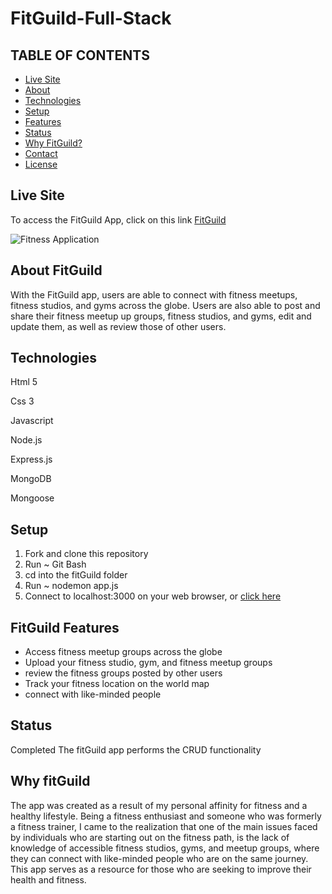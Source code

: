 # FitGuild-Full-Stack
## TABLE OF CONTENTS
* [Live Site](#Live-Site)
* [About](#About-FitGuild)
* [Technologies](#Technologies)
* [Setup](#Setup)
* [Features](#FitGuild-Features)
* [Status](#Status)
* [Why FitGuild?](#Why-FitGuild)
* [Contact](#Contact)
* [License](#License)

## Live Site
To access the FitGuild App, click on this link [FitGuild](https://shrouded-oasis-04621.herokuapp.com/)

![Fitness Application](https://i.ibb.co/1s2wfV9/Screenshot-24.png)

## About FitGuild
With the FitGuild app, users are able to connect with fitness meetups, fitness studios, and gyms across the globe. Users are also able to post and share their fitness meetup up groups, fitness studios, and gyms, edit and update them, as well as review those of other users.

## Technologies
Html 5

Css 3

Javascript

Node.js

Express.js

MongoDB

Mongoose

## Setup
1. Fork and clone this repository
2. Run ~ Git Bash
3. cd into the fitGuild folder
4. Run ~ nodemon app.js
5. Connect to localhost:3000 on your web browser, or [click here](http://localhost:3000/)

## FitGuild Features
- Access fitness meetup groups across the globe
- Upload your fitness studio, gym, and fitness meetup groups
- review the fitness groups posted by other users
- Track your fitness location on the world map
- connect with like-minded people

## Status 
Completed
The fitGuild app performs the CRUD functionality

## Why fitGuild
The app was created as a result of my personal affinity for fitness and a healthy lifestyle. Being a fitness enthusiast and someone who was formerly a fitness trainer, I came to the realization that one of the main issues faced by individuals who are starting out on the fitness path, is the lack of knowledge of accessible fitness studios, gyms, and meetup groups, where they can connect with like-minded people who are on the same journey. This app serves as a resource for those who are seeking to improve their health and fitness.



